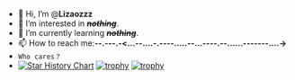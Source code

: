 - 👋 Hi, I’m @**Lizaozzz**
- 👀 I’m interested in ***~~nothing~~***.
- 🌱 I’m currently learning ***~~nothing~~***.
- 📫 How to reach me:**\--.-\--.-<\...--\....-\.----\.....\--...\----.\--...\...--\-----\....->**
- `Who cares？`
- [![Star History Chart](https://api.star-history.com/svg?repos=Lizaozzz/README&type=Date)](https://star-history.com/#Lizaozzz/README&Date)
[![trophy](https://github-profile-trophy.vercel.app/？Lizaozzz=ryo-ma)](https://github.com/ryo-ma/github-profile-trophy)
[![trophy](https://github-profile-trophy.vercel.app/？Lizaozzz=ryo-ma&theme=onedark)](https://github.com/ryo-ma/github-profile-trophy)
